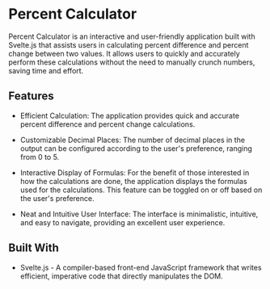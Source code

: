 # Percent Calculator

Percent Calculator is an interactive and user-friendly application built with Svelte.js that assists users in calculating percent difference and percent change between two values. It allows users to quickly and accurately perform these calculations without the need to manually crunch numbers, saving time and effort.

## Features

- Efficient Calculation: The application provides quick and accurate percent difference and percent change calculations.

- Customizable Decimal Places: The number of decimal places in the output can be configured according to the user's preference, ranging from 0 to 5.

- Interactive Display of Formulas: For the benefit of those interested in how the calculations are done, the application displays the formulas used for the calculations. This feature can be toggled on or off based on the user's preference.

- Neat and Intuitive User Interface: The interface is minimalistic, intuitive, and easy to navigate, providing an excellent user experience.

## Built With

- Svelte.js - A compiler-based front-end JavaScript framework that writes efficient, imperative code that directly manipulates the DOM.